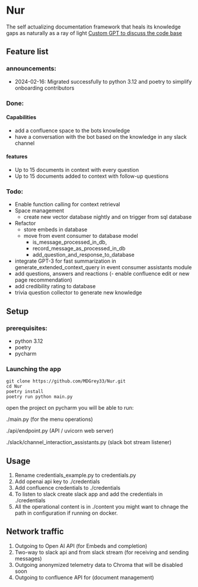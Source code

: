 # Nur
The self actualizing documentation framework that heals its knowledge gaps as naturally as a ray of light
[Custom GPT to discuss the code base](https://chat.openai.com/g/g-zKBLXtfrD-shams-nur)
## Feature list
### announcements:
- 2024-02-16: Migrated successfully to python 3.12 and poetry to simplify onboarding contributors
### Done:
#### Capabilities
- add a confluence space to the bots knowledge
- have a conversation with the bot based on the knowledge in any slack channel
#### features
- Up to 15 documents in context with every question
- Up to 15 documents added to context with follow-up questions

### Todo:
- Enable function calling for context retrieval
- Space management
  - create new vector database nightly and on trigger from sql database
- Refactor
  - store embeds in database
  - move from event consumer to database model
    - is_message_processed_in_db, 
    - record_message_as_processed_in_db 
    - add_question_and_response_to_database
- integrate GPT-3 for fast summarization in generate_extended_context_query in event consumer assistants module
- add questions, answers and reactions (- enable confluence edit or new page recommendation)
- add credibility rating to database 
- trivia question collector to generate new knowledge



## Setup
### prerequisites:
- python 3.12
- poetry
- pycharm
### Launching the app

````
git clone https://github.com/MDGrey33/Nur.git
cd Nur
poetry install
poetry run python main.py
````
open the project on pycharm you will be able to run:

./main.py (for the menu operations)

./api/endpoint.py (API / uvicorn web server)

./slack/channel_interaction_assistants.py (slack bot stream listener)

## Usage
1. Rename credentials_example.py to credentials.py
2. Add openai api key to ./credentials
2. Add confluence credentials to ./credentials
3. To listen to slack create slack app and add the credentials in ./credentials
4. All the operational content is in ./content you might want to chnage the path in configuration if running on docker.

## Network traffic

1. Outgoing to Open AI API (for Embeds and completion)
2. Two-way to slack api and from slack stream (for receiving and sending messages)
3. Outgoing anonymized telemetry data to Chroma that will be disabled soon
4. Outgoing to confluence API for (document management)
